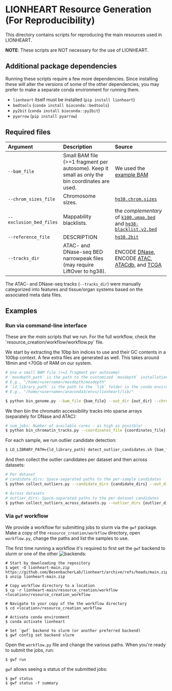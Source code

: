 # LIONHEART Resource Generation (For Reproducibility)

This directory contains scripts for reproducing the main resources used in LIONHEART.

**NOTE**: These scripts are NOT necessary for the use of LIONHEART.

## Additional package dependencies

Running these scripts require a few more dependencies. Since installing these will alter the versions of some of the other dependencies, you may prefer to make a separate conda environment for running them. 

 - `lionheart` itself must be installed (`pip install lionheart`)
 - `bedtools` (`conda install bioconda::bedtools`)
 - `py2bit` (`conda install bioconda::py2bit`)
 - `pyarrow` (`pip install pyarrow`)


## Required files

| Argument                | Description                                                                                     | Source                                                                                                                                                                                                                                                                                                                                                                                                                                                                                                                                                                                       |
| :---------------------- | :---------------------------------------------------------------------------------------------- | :------------------------------------------------------------------------------------------------------------------------------------------------------------------------------------------------------------------------------------------------------------------------------------------------------------------------------------------------------------------------------------------------------------------------------------------------------------------------------------------------------------------------------------------------------------------------------------------- |
| `--bam_file`            | Small BAM file (>=1 fragment per autosome). Keep it small as only the bin coordinates are used. | We used the [example BAM](https://zenodo.org/records/13909979)                                                                                                                                                                                                                                                                                                                                                                                                                                                                                                                               |
| `--chrom_sizes_file`    | Chromosome sizes.                                                                               | [`hg38.chrom.sizes`](https://hgdownload.soe.ucsc.edu/goldenpath/hg38/bigZips/hg38.chromsizes)                                                                                                                                                                                                                                                                                                                                                                                                                                                                                                |
| `--exclusion_bed_files` | Mappability blacklists.                                                                         | the *complementary* of [`k100.umap.bed`](https://zenodo.org/records/800645/files/hg38.umap.tar.gz) and [`hg38-blacklist.v2.bed`](https://github.com/Boyle-Lab/Blacklist/raw/refs/heads/master/lists/hg38-blacklist.v2.bed.gz)                                                                                                                                                                                                                                                                                                                                                                |
| `--reference_file`      | DESCRIPTION                                                                                     | [`hg38.2bit`](https://hgdownload.soe.ucsc.edu/goldenpath/hg38/bigZips/hg382bit)                                                                                                                                                                                                                                                                                                                                                                                                                                                                                                              |
| `--tracks_dir`          | ATAC- and DNase-seq BED narrowpeak files (may require LiftOver to hg38).                        | ENCODE [DNase](https://www.encodeproject.org/search/?type=Experiment&control_type!=*&status=released&perturbed=false&assay_title=DNase-seq&replicates.library.biosample.donor.organism.scientific_name=Homo+sapiens&assembly=GRCh38&files.file_type=bed+narrowPeak), ENCODE [ATAC](https://www.encodeproject.org/search/?type=Experiment&assay_title=ATAC-seq&replicates.library.biosample.donor.organism.scientific_name=Homo+sapiens&perturbed=false&assembly=GRCh38), [ATACdb](http://www.licpathway.net/ATACdb/), and [TCGA](https://gdc.cancer.gov/about-data/publications/ATACseq-AWG) |


The ATAC- and DNase-seq tracks (`--tracks_dir`) were manually categorized into features and tissue/organ systems based on the associated meta data files.

## Examples


### Run via command-line interface

These are the *main* scripts that we run. For the full workflow, check the `resource_creation/workflow/workflow.py´ file.

We start by extracting the 10bp bin indices to use and their GC contents in a 100bp context. A few extra files are generated as well. This takes around 18min and <70Gb of RAM on our system.

```bash
# Use a small BAM file (>=1 fragment per autosome)
# `mosdepth_path` is the path to the customized `mosdepth` installation
# E.g., "/home/<username>/mosdepth/mosdepth"
# `ld_library_path` is the path to the `lib` folder in the conda environment
# E.g., "/home/<username>/anaconda3/envs/lionheart/lib/"

$ python bin_genome.py --bam_file {bam_file} --out_dir {out_dir} --chrom_sizes_file {hg38.chrom.sizes} --exclusion_bed_files {k100.umap.exclusion_intervals.bed} {hg38-blacklist.v2.bed} --reference_file {hg38.2bit} --mosdepth_path {mosdepth_path} --ld_library_path {ld_library_path} --bin_size 10 --gc_bin_size 100 --num_gc_bins 100
```

We then bin the chromatin accessibility tracks into sparse arrays (separately for DNase and ATAC):

```bash
# num_jobs: Number of available cores - as high as possible!
$ python bin_chromatin_tracks.py --coordinates_file {coordinates_file} --tracks_dir {[DNase / ATAC]_track_dir} --out_dir {out_dir} --meta_data_file {.../chromatin_tracks.meta_data.[DNase / ATAC].tsv} --chrom_sizes_file {hg38.chrom.sizes} --num_jobs {24}
```

For each sample, we run outlier candidate detection:

```bash
$ LD_LIBRARY_PATH={ld_library_path} detect_outlier_candidates.sh {bam_file} {mosdepth_path} 1e-4 {bin_size} {coordinates_file} {bam_out_dir}
```

And then collect the outlier candidates per dataset and then across datasets:

```bash
# Per dataset
# candidate_dirs: Space-separated paths to the per-sample candidates
$ python collect_outliers.py --candidate_dirs {candidate_dirs} --out_dir {out_dir} --thresholds 1e-4 {1 / 263_051_621} --out_ofs 0.25 0.1 --n_chunks {cores}

# Across datasets
# outlier_dirs: Space-separated paths to the per-dataset candidates
$ python collect_outliers_across_datasets.py --outlier_dirs {outlier_dirs} --out_dir {out_dir} --outlier_method union --zero_method intersection
```


### Via `gwf` workflow

We provide a workflow for submitting jobs to slurm via the `gwf` package. Make a copy of the `resource_creation/workflow` directory, open `workflow.py`, change the paths and list the samples to use.

The first time running a workflow it's required to first set the `gwf` backend to slurm or one of the other ![backends](https://gwf.app/reference/backends/):

```
# Start by downloading the repository
$ wget -O lionheart-main.zip https://github.com/BesenbacherLab/lionheart/archive/refs/heads/main.zip
$ unzip lionheart-main.zip

# Copy workflow directory to a location
$ cp -r lionheart-main/resource_creation/workflow <location>/resource_creation_workflow

# Navigate to your copy of the the workflow directory
$ cd <location>/resource_creation_workflow

# Activate conda environment
$ conda activate lionheart

# Set `gwf` backend to slurm (or another preferred backend)
$ gwf config set backend slurm
```

Open the `workflow.py` file and change the various paths. When you're ready to submit the jobs, run:

```
$ gwf run
```

`gwf` allows seeing a status of the submitted jobs:

```
$ gwf status
$ gwf status -f summary
```

